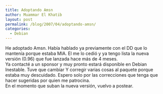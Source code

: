 ```yaml
---
title: Adoptando Amsn
author: Muammar El Khatib
layout: post
permalink: /blog/2007/04/adoptando-amsn/
categories:
  - Debian
---
```

He adoptado Amsn. Había hablado ya previamente con el DD que lo mantenía porque estaba MIA. El me lo cedió y ya tengo lista la nueva versión (0.96) que fue lanzada hace más de 4 meses.  
Ya contacté a un sponsor y muy pronto estará disponible en Debian Inestable. Tuve que cambiar Y corregir varias cosas al paquete porque estaba muy descuidado. Espero solo por las correcciones que tenga que hacer sugeridas por quien me patrocina.  
En el momento que suban la nueva versión, vuelvo a postear.